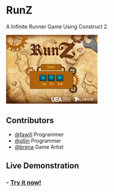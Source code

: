 # RunZ

A Infinite Runner Game Using Construct 2.

<img src="https://raw.githubusercontent.com/fawill/fawill.github.io-RunZ/master/Banner_RunZ.png" style="width:250px"/>

## Contributors 

- <a href="https://github.com/fawill" target="_blank">@fawill</a> Programmer
- <a href="https://github.com/qliin" target="_blank">@qliin</a> Programmer
- <a href="https://www.behance.net/brenacardoso" target="_blank">@brena</a> Game Artist


## Live Demonstration

<h3> - <a href="https://fawill.github.io/RunZ/" target="_blank">Try it now!</a></h3>